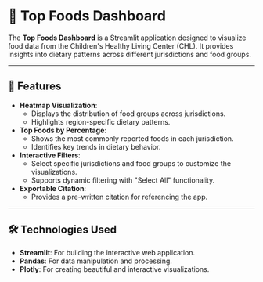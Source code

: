 # 🌟 Top Foods Dashboard

The **Top Foods Dashboard** is a Streamlit application designed to visualize food data from the Children's Healthy Living Center (CHL). It provides insights into dietary patterns across different jurisdictions and food groups.

---

## 🚀 Features

- **Heatmap Visualization**:
  - Displays the distribution of food groups across jurisdictions.
  - Highlights region-specific dietary patterns.
- **Top Foods by Percentage**:
  - Shows the most commonly reported foods in each jurisdiction.
  - Identifies key trends in dietary behavior.
- **Interactive Filters**:
  - Select specific jurisdictions and food groups to customize the visualizations.
  - Supports dynamic filtering with "Select All" functionality.
- **Exportable Citation**:
  - Provides a pre-written citation for referencing the app.

---

## 🛠️ Technologies Used

- **Streamlit**: For building the interactive web application.
- **Pandas**: For data manipulation and processing.
- **Plotly**: For creating beautiful and interactive visualizations.

